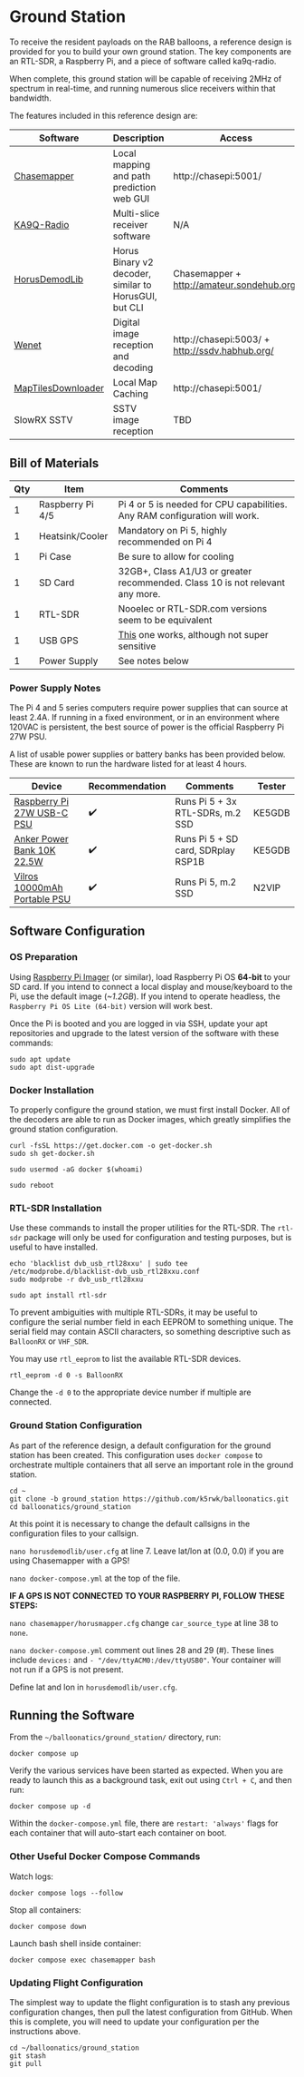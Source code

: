 # Ground Station

To receive the resident payloads on the RAB balloons, a reference design is provided for you to build your own ground station. The key components are an RTL-SDR, a Raspberry Pi, and a piece of software called ka9q-radio.

When complete, this ground station will be capable of receiving 2MHz of spectrum in real-time, and running numerous slice receivers within that bandwidth. 

The features included in this reference design are:

|Software|Description|Access|Status|
|-|-|-|-|
|[Chasemapper](https://github.com/projecthorus/chasemapper)|Local mapping and path prediction web GUI|http://chasepi:5001/|Working|
|[KA9Q-Radio](https://github.com/ka9q/ka9q-radio)|Multi-slice receiver software|N/A|Working|
|[HorusDemodLib](https://github.com/projecthorus/horusdemodlib/)|Horus Binary v2 decoder, similar to HorusGUI, but CLI|Chasemapper + http://amateur.sondehub.org/|Working|
|[Wenet](https://github.com/projecthorus/wenet/)|Digital image reception and decoding|http://chasepi:5003/ + http://ssdv.habhub.org/|Working|
|[MapTilesDownloader](https://github.com/Moll1989/MapTilesDownloader)|Local Map Caching|http://chasepi:5001/|Working|
|SlowRX SSTV|SSTV image reception|TBD|WIP|


## Bill of Materials

|Qty|Item|Comments|
|-|-|-|
|1|Raspberry Pi 4/5|Pi 4 or 5 is needed for CPU capabilities. Any RAM configuration will work.
|1|Heatsink/Cooler|Mandatory on Pi 5, highly recommended on Pi 4|
|1|Pi Case|Be sure to allow for cooling|
|1|SD Card|32GB+, Class A1/U3 or greater recommended. Class 10 is not relevant any more.|
|1|RTL-SDR|Nooelec or RTL-SDR.com versions seem to be equivalent|
|1|USB GPS|[This](https://www.amazon.com/gp/product/B01MTU9KTF) one works, although not super sensitive|
|1|Power Supply|See notes below|

### Power Supply Notes

The Pi 4 and 5 series computers require power supplies that can source at least 2.4A. If running in a fixed environment, or in an environment where 120VAC is persistent, the best source of power is the official Raspberry Pi 27W PSU. 

A list of usable power supplies or battery banks has been provided below. These are known to run the hardware listed for at least 4 hours.

|Device|Recommendation|Comments|Tester|
|-|-|-|-|
|[Raspberry Pi 27W USB-C PSU](https://www.microcenter.com/product/671926/raspberry-pi-27w-usb-c-psu-white)|:heavy_check_mark:|Runs Pi 5 + 3x RTL-SDRs, m.2 SSD|KE5GDB|
|[Anker Power Bank 10K 22.5W](https://www.microcenter.com/product/686695/anker-10k-225w-power-bank)|:heavy_check_mark:|Runs Pi 5 + SD card, SDRplay RSP1B|KE5GDB|
|[Vilros 10000mAh Portable PSU](https://vilros.com/products/10-000mah-portable-power-supply-for-raspberry-pi)|:heavy_check_mark:|Runs Pi 5, m.2 SSD|N2VIP|


## Software Configuration

### OS Preparation 

Using [Raspberry Pi Imager](https://www.raspberrypi.com/software/) (or similar), load Raspberry Pi OS **64-bit** to your SD card. If you intend to connect a local display and mouse/keyboard to the Pi, use the default image (*~1.2GB*). If you intend to operate headless, the `Raspberry Pi OS Lite (64-bit)` version will work best. 

Once the Pi is booted and you are logged in via SSH, update your apt repositories and upgrade to the latest version of the software with these commands:

```console
sudo apt update
sudo apt dist-upgrade
```

### Docker Installation

To properly configure the ground station, we must first install Docker. All of the decoders are able to run as Docker images, which greatly simplifies the ground station configuration. 

```console
curl -fsSL https://get.docker.com -o get-docker.sh
sudo sh get-docker.sh

sudo usermod -aG docker $(whoami)

sudo reboot
```

### RTL-SDR Installation

Use these commands to install the proper utilities for the RTL-SDR. The `rtl-sdr` package will only be used for configuration and testing purposes, but is useful to have installed.

```console
echo 'blacklist dvb_usb_rtl28xxu' | sudo tee /etc/modprobe.d/blacklist-dvb_usb_rtl28xxu.conf
sudo modprobe -r dvb_usb_rtl28xxu

sudo apt install rtl-sdr
```

To prevent ambiguities with multiple RTL-SDRs, it may be useful to configure the serial number field in each EEPROM to something unique. The serial field may contain ASCII characters, so something descriptive such as `BalloonRX` or `VHF_SDR`. 

You may use `rtl_eeprom` to list the available RTL-SDR devices. 

```console
rtl_eeprom -d 0 -s BalloonRX
```

Change the `-d 0` to the appropriate device number if multiple are connected. 

### Ground Station Configuration

As part of the reference design, a default configuration for the ground station has been created. This configuration uses `docker compose` to orchestrate multiple containers that all serve an important role in the ground station. 

```console
cd ~
git clone -b ground_station https://github.com/k5rwk/balloonatics.git
cd balloonatics/ground_station
```

At this point it is necessary to change the default callsigns in the configuration files to your callsign. 

`nano horusdemodlib/user.cfg` at line 7. Leave lat/lon at (0.0, 0.0) if you are using Chasemapper with a GPS!

`nano docker-compose.yml` at the top of the file.

**IF A GPS IS NOT CONNECTED TO YOUR RASPBERRY PI, FOLLOW THESE STEPS:**

`nano chasemapper/horusmapper.cfg` change `car_source_type` at line 38 to `none`.

`nano docker-compose.yml` comment out lines 28 and 29 (#). These lines include `devices:` and `- "/dev/ttyACM0:/dev/ttyUSB0"`. Your container will not run if a GPS is not present. 

Define lat and lon in `horusdemodlib/user.cfg`.

## Running the Software

From the `~/balloonatics/ground_station/` directory, run:

```console
docker compose up
```

Verify the various services have been started as expected. When you are ready to launch this as a background task, exit out using `Ctrl + C`, and then run:

```console
docker compose up -d
```

Within the `docker-compose.yml` file, there are `restart: 'always'` flags for each container that will auto-start each container on boot.

### Other Useful Docker Compose Commands

Watch logs:

```console
docker compose logs --follow
```

Stop all containers:

```console
docker compose down
```

Launch bash shell inside container:

```console 
docker compose exec chasemapper bash
```

### Updating Flight Configuration

The simplest way to update the flight configuration is to stash any previous configuration changes, then pull the latest configuration from GitHub. When this is complete, you will need to update your configuration per the instructions above. 

```console
cd ~/balloonatics/ground_station
git stash
git pull
```
